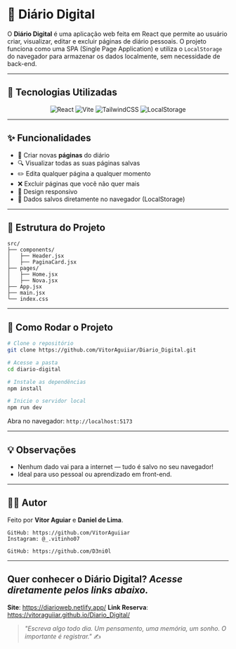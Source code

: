 # 📝 Diário Digital

O **Diário Digital** é uma aplicação web feita em React que permite ao usuário criar, visualizar, editar e excluir páginas de diário pessoais. O projeto funciona como uma SPA (Single Page Application) e utiliza o `LocalStorage` do navegador para armazenar os dados localmente, sem necessidade de back-end.

---

## 🚀 Tecnologias Utilizadas



<Div align="center">
  
![React](https://img.shields.io/badge/React-20232A?style=for-the-badge&logo=react&logoColor=61DAFB)
![Vite](https://img.shields.io/badge/Vite-646CFF?style=for-the-badge&logo=vite&logoColor=white)
![TailwindCSS](https://img.shields.io/badge/Tailwind-06B6D4?style=for-the-badge&logo=tailwindcss&logoColor=white)
![LocalStorage](https://img.shields.io/badge/LocalStorage-FFA500?style=for-the-badge)

</Div>

---

## ✨ Funcionalidades

- 📄 Criar novas **páginas** do diário  
- 🔍 Visualizar todas as suas páginas salvas  
- ✏️ Edita qualquer página a qualquer momento  
- ❌ Excluir páginas que você não quer mais  
- 📱 Design responsivo  
- 💾 Dados salvos diretamente no navegador (LocalStorage)

---

## 📁 Estrutura do Projeto

```
src/
├── components/
│   ├── Header.jsx
│   ├── PaginaCard.jsx
├── pages/
│   ├── Home.jsx
│   ├── Nova.jsx
├── App.jsx
├── main.jsx
└── index.css
```

---

## 🧪 Como Rodar o Projeto

```bash
# Clone o repositório
git clone https://github.com/VitorAguiiar/Diario_Digital.git

# Acesse a pasta
cd diario-digital

# Instale as dependências
npm install

# Inicie o servidor local
npm run dev
```

Abra no navegador: `http://localhost:5173`

---

## 💡 Observações

- Nenhum dado vai para a internet — tudo é salvo no seu navegador!
- Ideal para uso pessoal ou aprendizado em front-end.

---

## 👨‍💻 Autor

Feito por **Vitor Aguiar** e **Daniel de Lima**.
```
GitHub: https://github.com/VitorAguiiar
Instagram: @_.vitinho07
```

```
GitHub: https://github.com/D3ni0l
```
---

## Quer conhecer o Diário Digital? *Acesse diretamente pelos links abaixo.*

   
**Site**: https://diarioweb.netlify.app/
**Link Reserva**: https://vitoraguiiar.github.io/Diario_Digital/


> _"Escreva algo todo dia. Um pensamento, uma memória, um sonho. O importante é registrar."_ ✍️
